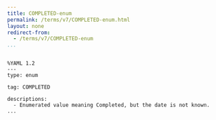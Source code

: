 ```yaml
---
title: COMPLETED-enum
permalink: /terms/v7/COMPLETED-enum.html
layout: none
redirect-from:
  - /terms/v7/COMPLETED-enum
...
```


```

%YAML 1.2
---
type: enum

tag: COMPLETED

descriptions:
  - Enumerated value meaning Completed, but the date is not known.
...

```